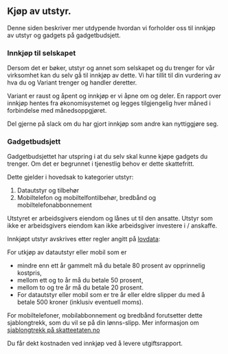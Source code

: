 ## Kjøp av utstyr.

Denne siden beskriver mer utdypende hvordan vi forholder oss til innkjøp av utstyr og gadgets på gadgetbudsjett.

### Innkjøp til selskapet

Dersom det er bøker, utstyr og annet som selskapet og du trenger for vår virksomhet kan du selv gå til innkjøp av dette. Vi har tillit til din vurdering av hva du og Variant trenger og handler deretter. 

Variant er raust og åpent og innkjøp er vi åpne om og deler. En rapport over innkjøp hentes fra økonomisystemet og legges tilgjengelig hver måned i forbindelse med månedsoppgjøret.

Del gjerne på slack om du har gjort innkjøp som andre kan nyttiggjøre seg.

### Gadgetbudsjett

Gadgetbudsjettet har utspring i at du selv skal kunne kjøpe gadgets du trenger. Om det er begrunnet i tjenestlig behov er dette skattefritt.

Dette gjelder i hovedsak to kategorier utstyr:

1. Datautstyr og tilbehør
2. Mobiltelefon og mobiltelfontilbehør, bredbånd og mobiltelefonabbonnement

Utstyret er arbeidsgivers eiendom og lånes ut til den ansatte. Utstyr som ikke er arbeidsgivers eiendom kan ikke arbeidsgiver investere i / anskaffe. 

Innkjøpt utstyr avskrives etter regler angitt på [lovdata](https://www.skatteetaten.no/bedrift-og-organisasjon/arbeidsgiver/a-meldingen/veiledning/lonn-og-ytelser/oversikt-over-lonn-og-andre-ytelser/elektronisk-kommunikasjon-naturalytelse/):

For utkjøp av datautstyr eller mobil som er

* mindre enn ett år gammelt må du betale 80 prosent av opprinnelig kostpris,
* mellom ett og to år må du betale 50 prosent,
* mellom to og tre år må du betale 20 prosent.
* For datautstyr eller mobil som er tre år eller eldre slipper du med å betale 500 kroner (inklusiv eventuell moms).

For mobiltelefoner, mobilabbonnement og bredbånd forutsetter dette sjablongtrekk, som du vil se på din lønns-slipp. Mer informasjon om [sjablongtrekk på skatteetaten.no](https://www.skatteetaten.no/bedrift-og-organisasjon/arbeidsgiver/a-meldingen/veiledning/lonn-og-ytelser/oversikt-over-lonn-og-andre-ytelser/elektronisk-kommunikasjon-naturalytelse/)

Du får dekt kostnaden ved innkjøp ved å levere utgiftsrapport.